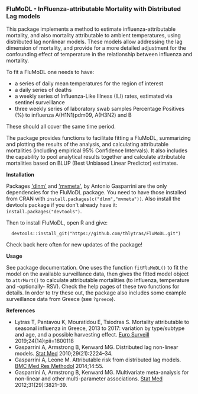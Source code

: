 ### FluMoDL - InFluenza-attributable Mortality with Distributed Lag models

This package implements a method to estimate influenza-attributable mortality, and 
also mortality attributable to ambient temperatures, using distributed lag nonlinear
models. These models allow addressing the lag dimension of mortality, and provide for
a more detailed adjustment for the confounding effect of temperature in the relationship
between influenza and mortality.

To fit a FluMoDL one needs to have:

* a series of daily mean temperatures for the region of interest
* a daily series of deaths
* a weekly series of Influenza-Like Illness (ILI) rates, estimated via sentinel surveillance
* three weekly series of laboratory swab samples Percentage Positives (%) to influenza 
A(H1N1)pdm09, A(H3N2) and B

These should all cover the same time period.

The package provides functions to facilitate fitting a FluMoDL, summarizing and plotting the
results of the analysis, and calculating attributable mortalities (including empirical 95% 
Confidence Intervals). It also includes the capability to pool analytical results together
and calculate attributable mortalities based on BLUP (Best Unbiased Linear Predictor) estimates.

**Installation**

Packages ['dlnm'](https://CRAN.R-project.org/package=dlnm) and 
['mvmeta'](https://CRAN.R-project.org/package=mvmeta), by Antonio Gasparrini are the only
dependencies for the FluMoDL package. You need to have those installed from CRAN with
`install.packages(c("dlnm","mvmeta"))`. Also install the devtools package if you don't 
already have it: `install.packages("devtools")`.

Then to install FluMoDL, open R and give:

      devtools::install_git("https://github.com/thlytras/FluMoDL.git")

Check back here often for new updates of the package!

**Usage**

See package documentation. One uses the function `fitFluMoDL()` to fit the model on the available
surveillance data, then gives the fitted model object to `attrMort()` to calculate attributable 
mortalities (to influenza, temperature and -optionally- RSV). Check the help pages of these two
functions for details. In order to try these out, the package also includes some example
surveillance data from Greece (see `?greece`).

**References**

* Lytras T, Pantavou K, Mouratidou E, Tsiodras S. Mortality attributable to seasonal influenza in Greece, 2013 to 2017: variation by type/subtype and age, and a possible harvesting effect. 
[Euro Surveill](https://www.eurosurveillance.org/content/10.2807/1560-7917.ES.2019.24.14.1800118) 2019;24(14):pii=1800118
* Gasparrini A, Armstrong B, Kenward MG. Distributed lag non-linear models.
[Stat Med](https://onlinelibrary.wiley.com/doi/abs/10.1002/sim.3940) 2010;29(21):2224–34. 
* Gasparrini A, Leone M. Attributable risk from distributed lag models.
[BMC Med Res Methodol](https://bmcmedresmethodol.biomedcentral.com/articles/10.1186/1471-2288-14-55) 2014;14:55.
* Gasparrini A, Armstrong B, Kenward MG. Multivariate meta-analysis for non-linear and other
multi-parameter associations. [Stat Med](https://onlinelibrary.wiley.com/doi/full/10.1002/sim.5471)
2012;31(29):3821–39. 


